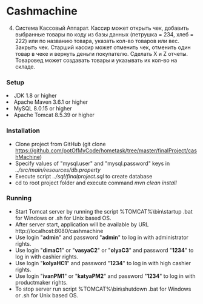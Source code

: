 Cashmachine
==========================
4. Система Кассовый Аппарат. Кассир может открыть чек, добавить
выбранные товары по коду из базы данных (петрушка = 234, хлеб = 222) или
по названию товара, указать кол-во товаров или вес. Закрыть чек. Старший
кассир может отменить чек, отменить один товар в чеке и вернуть деньги
покупателю. Сделать X и Z отчеты. Товаровед может создавать товары и
указывать их кол-во на складе.
### Setup
<li>
     JDK 1.8 or higher
<li>
     Apache Maven 3.6.1 or higher
<li>
     MySQL 8.0.15 or higher
<li>
     Apache Tomcat 8.5.39 or higher
    
### Installation
* Clone project from GitHub (git clone https://github.com/potOfMyCode/hometask/tree/master/finalProject/cashMachine)
* Specify values of "mysql.user" and "mysql.password" keys in *../src/main/resources/db.property*
* Execute script _../sql/finalproject.sql_ to create database
* cd to root project folder and execute command *mvn clean install*
    
### Running
* Start Tomcat server by running the script %TOMCAT%\bin\startup .bat for Windows or .sh for Unix based OS.
* After server start, application will be available by URL http://localhost:8080/cashmachine  
* Use login "**admin**" and password "**admin**" to log in with administrator rights.
* Use login "**dimaC1**" or "**vasyaC2**" or "**olyaC3**" and password "**1234**" to log in with cashier rights.
* Use login "**kolyaHC1**" and password "**1234**" to log in with high cashier rights.
* Use login "**ivanPM1**" or "**katyaPM2**" and password "**1234**" to log in with productmaker rights.</li>
* To stop server run script %TOMCAT%\bin\shutdown .bat for Windows or .sh for Unix based OS.
